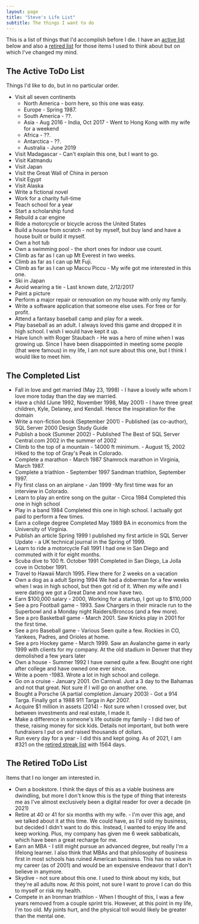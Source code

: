 ```yaml
---
layout: page
title: "Steve's Life List"
subtitle: The things I want to do
---
```


This is a list of things that I'd accomplish before I die. I have an [active list](#active) below and also a [retired list](#retired) for those items I used to think about but on which I've changed my mind.

## <a name="active">The Active ToDo List</a>

Things I'd like to do, but in no particular order.

- Visit all seven continents
    - North America - born here, so this one was easy.
    - Europe - Spring 1987.
    - South America - ??.
    - Asia - Aug 2016 - India, Oct 2017 - Went to Hong Kong with my wife for a weekend
    - Africa - ??.
    - Antarctica - ??.
    - Australia - June 2019
- Visit Madagascar - Can't explain this one, but I want to go.
- Visit Katmandu
- Visit Japan
- Visit the Great Wall of China in person
- Visit Egypt
- Visit Alaska
- Write a fictional novel
- Work for a charity full-time
- Teach school for a year
- Start a scholarship fund
- Rebuild a car engine
- Ride a motorcycle or bicycle across the United States
- Build a house from scratch - not by myself, but buy land and have a house built or build it myself.
- Own a hot tub
- Own a swimming pool - the short ones for indoor use  count.
- Climb as far as I can up Mt Everest in two weeks.
- Climb as far as I can up Mt Fuji.
- Climb as far as I can up Maccu Piccu - My wife got me interested in this one.
- Ski in Japan
- Avoid wearing a tie - Last known date, 2/12/2017
- Paint a picture
- Perform a major repair or renovation on my house with only my family.
- Write a software application that someone else uses. For free or for profit.
- Attend a fantasy baseball camp and play for a week.
- Play baseball as an adult. I always loved this game and dropped it in high school. I wish I would have kept it up.
- Have lunch with Roger Staubach - He was a hero of mine when I was growing up. Since I have been disappointed in meeting some people (that were famous) in my life, I am not sure about this one, but I think I would like to meet him.

## The Completed List
- Fall in love and get married (May 23, 1998) - I have a lovely wife whom I love more today than the day we married.
- Have a child (June 1992, November 1998, May 2001) - I have three great children, Kyle, Delaney, and Kendall. Hence the inspiration for the domain
- Write a non-fiction book (September 2001) - Published (as co-author), SQL Server 2000 Design Study Guide
- Publish a book (Summer 2002) - Published The Best of SQL Server Central.com 2002 in the summer of 2002
- Climb to the top of a mountain - 14000 ft minimum. - August 15, 2002	Hiked to the top of Gray's Peak in Colorado.
- Complete a marathon - March 1987 Shamrock marathon in Virginia, March 1987.
- Complete a triathlon - September 1997	Sandman triathlon, September 1997.
- Fly first class on an airplane - Jan 1999 -My first time was for an interview in Colorado.
- Learn to play an entire song on the guitar - Circa 1984	Completed this one in high school
- Play in a band	1984	Completed this one in high school. I actually got paid to perform a few times.
- Earn a college degree	Completed May 1989	BA in economics from the University of Virginia.
- Publish an article	Spring 1999	I published my first article in SQL Server Update - a UK technical journal in the Spring of 1999.
- Learn to ride a motorcycle	Fall 1991	I had one in San Diego and commuted with it for eight months.
- Scuba dive to 100 ft.	October 1991	Completed in San Diego, La Jolla cove in October 1991.
- Travel to Hawaii	March 1995.	Flew there for 2 weeks on a vacation
- Own a dog as a adult	Spring 1994	We had a doberman for a few weeks when I was in high school, but then got rid of it. When my wife and I were dating we got a Great Dane and now have two.
- Earn $100,000 salary - 2000, Working for a startup, I got up to $110,000
- See a pro Football game - 1993. Saw Chargers in their miracle run to the Superbowl and a Monday night Raiders/Broncos (and a few more).
- See a pro Basketball game - March 2001. Saw Knicks play in 2001 for the first time.
- See a pro Baseball game - Various	Seen quite a few. Rockies in CO, Yankees, Padres, and Orioles at home.
- See a pro Hockey game - March 1999. Saw an Avalanche game in early 1999 with clients for my company. At the old stadium in Denver that they demolished a few years later
- Own a house - Summer 1992	I have owned quite a few. Bought one right after college and have owned one ever since.
- Write a poem -1983. Wrote a lot in high school and college.
- Go on a cruise - January 2001. On Carnival. Just a 3 day to the Bahamas and not that great. Not sure if I will go on another one.
- Bought a Porsche (A partial completion January 2003) - Got a 914 Targa. Finally got a 1988 911 Targa in Apr 2007.
- Acquire $1 million in assets (2014) - Not sure when I crossed over, but between investments and real estate, I made it.
- Make a difference in someone's life outside my family - I did two of these, raising money for sick kids. Details not important, but both were fundraisers I put on and raised thousands of dollars.
- Run every day for a year - I did this and kept going. As of 2021, I am #321 on the [retired streak list](https://www.runeveryday.com/men_retired.php) with 1564 days.

## <a name="retired">The Retired ToDo List</a>

Items that I no longer am interested in.

- Own a bookstore. I think the days of this as a viable business are dwindling, but more I don't know this is the type of thing that interests me as I've almost exclusively been a digital reader for over a decade (in 2021)
- Retire at 40 or 41 for six months with my wife. - I'm over this age, and we talked about it at this time. We could have, as I'd sold my business, but decided I didn't want to do this. Instead, I wanted to enjoy life and keep working. Plus, my company has given me 6 week sabbaticals, which have been a great recharge for me.
- Earn an MBA - I still might pursue an advanced degree, but really I'm a lifelong learner. I also think that MBAs and that philosophy of business first in most schools has ruined American business. This has no value in my career (as of 2001) and would be an expensive endeavor that I don't believe in anymore.
- Skydive - not sure about this one. I used to think about my kids, but they're all adults now. At this point, not sure I want to prove I can do this to myself or risk my health.
- Compete in an Ironman triathlon - When I thought of this, I was a few years removed from a couple sprint tris. However, at this point in my life, I'm too old. My joints hurt, and the physical toll would likely be greater than the mental one.
